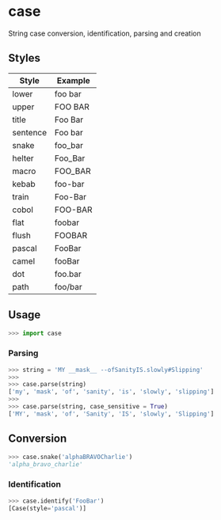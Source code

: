 # case
String case conversion, identification, parsing and creation

## Styles
| Style    | Example |
| -------- | ------- |
| lower    | foo bar |
| upper    | FOO BAR |
| title    | Foo Bar |
| sentence | Foo bar |
| snake    | foo_bar |
| helter   | Foo_Bar |
| macro    | FOO_BAR |
| kebab    | foo-bar |
| train    | Foo-Bar |
| cobol    | FOO-BAR |
| flat     | foobar  |
| flush    | FOOBAR  |
| pascal   | FooBar  |
| camel    | fooBar  |
| dot      | foo.bar |
| path     | foo/bar |

## Usage
```python
>>> import case
```

### Parsing
```python
>>> string = 'MY __mask__ --ofSanityIS.slowly#Slipping'
>>>
>>> case.parse(string)
['my', 'mask', 'of', 'sanity', 'is', 'slowly', 'slipping']
>>>
>>> case.parse(string, case_sensitive = True)
['MY', 'mask', 'of', 'Sanity', 'IS', 'slowly', 'Slipping']
```

## Conversion
```python
>>> case.snake('alphaBRAVOCharlie')
'alpha_bravo_charlie'
```

### Identification
```python
>>> case.identify('FooBar')
[Case(style='pascal')]
```
